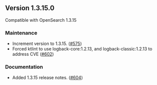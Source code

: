 ## Version 1.3.15.0
Compatible with OpenSearch 1.3.15

### Maintenance
* Increment version to 1.3.15. ([#575](https://github.com/opensearch-project/common-utils/pull/575))
* Forced ktlint to use logback-core:1.2.13, and logback-classic:1.2.13 to address CVE ([#602](https://github.com/opensearch-project/common-utils/pull/602))

### Documentation
* Added 1.3.15 release notes. ([#604](https://github.com/opensearch-project/common-utils/pull/604))